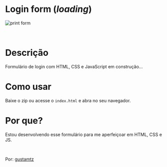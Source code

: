 # Login form (*loading*)

![print form](https://user-images.githubusercontent.com/113216494/208558028-f879196a-13b0-41da-bc93-f0e57060dc32.png)

<br>

# Descrição
Formulário de login com HTML, CSS e JavaScript em construção...

# Como usar
Baixe o zip ou acesse o `index.html` e abra no seu navegador.

# Por que? 
Estou desenvolvendo esse formulário para me aperfeiçoar em HTML, CSS e JS.

<br>

Por: <a href="https://github.com/gustamtz">gustamtz</a>
